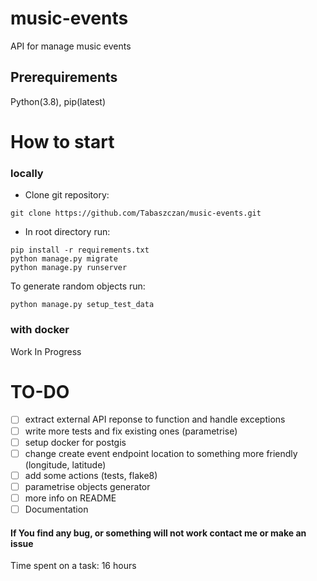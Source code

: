 # music-events
API for manage music events

## Prerequirements
Python(3.8), pip(latest)
# How to start
### locally
- Clone git repository:

```
git clone https://github.com/Tabaszczan/music-events.git
```
- In root directory run:

```
pip install -r requirements.txt
python manage.py migrate
python manage.py runserver
```
To generate random objects run:

```
python manage.py setup_test_data
```

### with docker
Work In Progress
# TO-DO
- [ ] extract external API reponse to function and handle exceptions 
- [ ] write more tests and fix existing ones (parametrise)
- [ ] setup docker for postgis 
- [ ] change create event endpoint location to something more friendly (longitude, latitude)
- [ ] add some actions (tests, flake8)
- [ ] parametrise objects generator
- [ ] more info on README
- [ ] Documentation

#### If You find any bug, or something will not work contact me or make an issue
Time spent on a task: 16 hours

